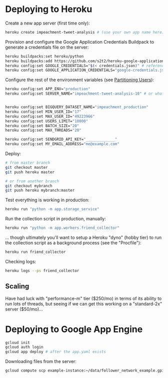 # Deploying to Heroku

Create a new app server (first time only):

```sh
heroku create impeachment-tweet-analysis # (use your own app name here)
```

Provision and configure the Google Application Credentials Buildpack to generate a credentials file on the server:

```sh
heroku buildpacks:set heroku/python
heroku buildpacks:add https://github.com/s2t2/heroku-google-application-credentials-buildpack
heroku config:set GOOGLE_CREDENTIALS="$(< credentials.json)" # references local creds
heroku config:set GOOGLE_APPLICATION_CREDENTIALS="google-credentials.json"
```

Configure the rest of the environment variables (see [Partitioning Users](/NOTES.md#partitioning-users)):

```sh
heroku config:set APP_ENV="production"
heroku config:set SERVER_NAME="impeachment-tweet-analysis-10" # or whatever yours is called


heroku config:set BIGQUERY_DATASET_NAME="impeachment_production"
heroku config:set MIN_USER_ID="17"
heroku config:set MAX_USER_ID="49223966"
heroku config:set USERS_LIMIT="10000"
heroku config:set BATCH_SIZE="20"
heroku config:set MAX_THREADS="20"

heroku config:set SENDGRID_API_KEY="_____________"
heroku config:set MY_EMAIL_ADDRESS="me@example.com"
```

Deploy:

```sh
# from master branch
git checkout master
git push heroku master

# or from another branch
git checkout mybranch
git push heroku mybranch:master
```

Test everything is working in production:

```sh
heroku run "python -m app.storage_service"
```

Run the collection script in production, manually:

```sh
heroku run "python -m app.workers.friend_collector"
```

... though ultimately you'll want to setup a Heroku "dyno" (hobby tier) to run the collection script as a background process (see the "Procfile"):

```sh
heroku run friend_collector
```

Checking logs:

```sh
heroku logs --ps friend_collector
```

## Scaling

Have had luck with "performance-m" tier ($250/mo) in terms of its ability to run lots of threads, but seeing if we can get this working on a "standard-2x" server ($50/mo)...















# Deploying to Google App Engine

```sh
gcloud init
gcloud auth login
gcloud app deploy # after the app.yaml exists
```



Downloading files from the server:


```sh
gcloud compute scp example-instance:~/data/follower_network_example.gpickle ~/Desktop
```
